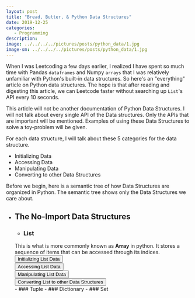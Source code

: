 ```yaml
---
layout: post
title: "Bread, Butter, & Python Data Structures"
date: 2019-12-25
categories:
   - Programming
description:
image: ../../../../pictures/posts/python_data/1.jpg
image-sm: ../../../../pictures/posts/python_data/1.jpg
---
```


When I was Leetcoding a few days earlier, I realized I have spent so much time with Pandas `dataframes` and Numpy `arrays` that I was relatively unfamiliar with Python's built-in data structures. So here's an "everything" article on Python data structures. The hope is that after reading and digesting this article, we can Leetcode faster without searching up `List`'s API every 10 seconds.

This article will not be another documentation of Python Data Structures. I will not talk about every single API of the Data structures. Only the APIs that are important will be mentioned. Examples of using these Data Structures to solve a toy-problem will be given.

For each data structure, I will talk about these 5 categories for the data structure.

- Initializing Data
- Accessing Data
- Manipulating Data
- Converting to other Data Structures

Before we begin, here is a semantic tree of how Data Structures are organized in Python. The semantic tree shows only the Data Structures we care about.



- ## The No-Import Data Structures
   - ### List
   This is what is more commonly known as **Array** in python. It stores a sequence of items that can be accessed through its indices.
   <div>
      <button type="button" class="collapsible">
      Initializing List Data
      </button>
      <div class="collapsible_content">
      <script src="https://gist.github.com/icarusoars/918c67cd755c434ed79452184d83780d.js"></script>
      </div>
   </div>
   <div>
      <button type="button" class="collapsible">
      Accessing List Data
      </button>
      <div class="collapsible_content">
      <script src="https://gist.github.com/icarusoars/894cbb6d3b0ee3deb8492e675efb90c2.js"></script>
      </div>
   </div>
   <div>
      <button type="button" class="collapsible">
      Manipulating List Data
      </button>
      <div class="collapsible_content">
      <script src="https://gist.github.com/icarusoars/cfd6c14d5f4f3228a8daf02ac5bc4a17.js"></script>
      </div>
   </div>
   <div>
      <button type="button" class="collapsible">
      Converting List to other Data Structures
      </button>
      <div class="collapsible_content">
      <script src="https://gist.github.com/icarusoars/cfd6c14d5f4f3228a8daf02ac5bc4a17.js"></script>
      </div>
   </div>
   - ### Tuple
   - ### Dictionary
   - ### Set

